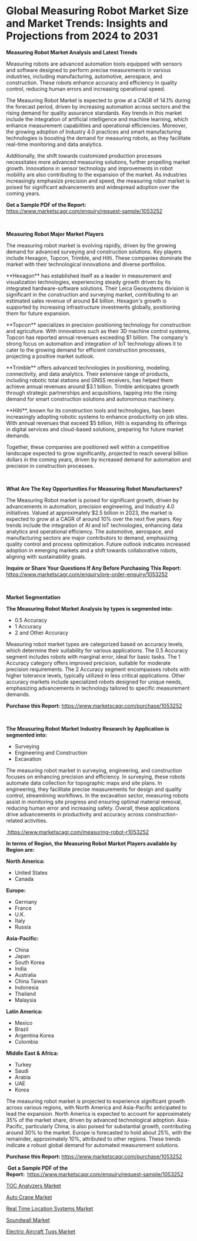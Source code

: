 <p><h1>Global Measuring Robot Market Size and Market Trends: Insights and Projections from 2024 to 2031</h1></p><p><strong>Measuring Robot Market Analysis and Latest Trends</strong></p>
<p><p>Measuring robots are advanced automation tools equipped with sensors and software designed to perform precise measurements in various industries, including manufacturing, automotive, aerospace, and construction. These robots enhance accuracy and efficiency in quality control, reducing human errors and increasing operational speed.</p><p>The Measuring Robot Market is expected to grow at a CAGR of 14.1% during the forecast period, driven by increasing automation across sectors and the rising demand for quality assurance standards. Key trends in this market include the integration of artificial intelligence and machine learning, which enhance measurement capabilities and operational efficiencies. Moreover, the growing adoption of Industry 4.0 practices and smart manufacturing technologies is boosting the demand for measuring robots, as they facilitate real-time monitoring and data analytics.</p><p>Additionally, the shift towards customized production processes necessitates more advanced measuring solutions, further propelling market growth. Innovations in sensor technology and improvements in robot mobility are also contributing to the expansion of the market. As industries increasingly emphasize precision and speed, the measuring robot market is poised for significant advancements and widespread adoption over the coming years.</p></p>
<p><strong>Get a Sample PDF of the Report:&nbsp;</strong> <a href="https://www.marketscagr.com/enquiry/request-sample/1053252?utm_campaign=2008&utm_medium=2&utm_source=Github&utm_content=ia&utm_term=26122024&utm_id=measuring-robot">https://www.marketscagr.com/enquiry/request-sample/1053252</a></p>
<p>&nbsp;</p>
<p><strong>Measuring Robot Major Market Players</strong></p>
<p><p>The measuring robot market is evolving rapidly, driven by the growing demand for advanced surveying and construction solutions. Key players include Hexagon, Topcon, Trimble, and Hilti. These companies dominate the market with their technological innovations and diverse portfolios.</p><p>**Hexagon** has established itself as a leader in measurement and visualization technologies, experiencing steady growth driven by its integrated hardware-software solutions. Their Leica Geosystems division is significant in the construction and surveying market, contributing to an estimated sales revenue of around $4 billion. Hexagon's growth is supported by increasing infrastructure investments globally, positioning them for future expansion.</p><p>**Topcon** specializes in precision positioning technology for construction and agriculture. With innovations such as their 3D machine control systems, Topcon has reported annual revenues exceeding $1 billion. The company's strong focus on automation and integration of IoT technology allows it to cater to the growing demand for efficient construction processes, projecting a positive market outlook.</p><p>**Trimble** offers advanced technologies in positioning, modeling, connectivity, and data analytics. Their extensive range of products, including robotic total stations and GNSS receivers, has helped them achieve annual revenues around $3.1 billion. Trimble anticipates growth through strategic partnerships and acquisitions, tapping into the rising demand for smart construction solutions and autonomous machinery.</p><p>**Hilti**, known for its construction tools and technologies, has been increasingly adopting robotic systems to enhance productivity on job sites. With annual revenues that exceed $5 billion, Hilti is expanding its offerings in digital services and cloud-based solutions, preparing for future market demands.</p><p>Together, these companies are positioned well within a competitive landscape expected to grow significantly, projected to reach several billion dollars in the coming years, driven by increased demand for automation and precision in construction processes.</p></p>
<p>&nbsp;</p>
<p><strong>What Are The Key Opportunities For Measuring Robot Manufacturers?</strong></p>
<p><p>The Measuring Robot market is poised for significant growth, driven by advancements in automation, precision engineering, and Industry 4.0 initiatives. Valued at approximately $2.5 billion in 2023, the market is expected to grow at a CAGR of around 10% over the next five years. Key trends include the integration of AI and IoT technologies, enhancing data analytics and operational efficiency. The automotive, aerospace, and manufacturing sectors are major contributors to demand, emphasizing quality control and process optimization. Future outlook indicates increased adoption in emerging markets and a shift towards collaborative robots, aligning with sustainability goals.</p></p>
<p><strong>Inquire or Share Your Questions If Any Before Purchasing This Report:</strong> <a href="https://www.marketscagr.com/enquiry/pre-order-enquiry/1053252?utm_campaign=2008&utm_medium=2&utm_source=Github&utm_content=ia&utm_term=26122024&utm_id=measuring-robot">https://www.marketscagr.com/enquiry/pre-order-enquiry/1053252</a></p>
<p>&nbsp;</p>
<p><strong>Market Segmentation</strong></p>
<p><strong>The Measuring Robot Market Analysis by types is segmented into:</strong></p>
<p><ul><li>0.5 Accuracy</li><li>1 Accuracy</li><li>2 and Other Accuracy</li></ul></p>
<p><p>Measuring robot market types are categorized based on accuracy levels, which determine their suitability for various applications. The 0.5 Accuracy segment includes robots with marginal error, ideal for basic tasks. The 1 Accuracy category offers improved precision, suitable for moderate precision requirements. The 2 Accuracy segment encompasses robots with higher tolerance levels, typically utilized in less critical applications. Other accuracy markets include specialized robots designed for unique needs, emphasizing advancements in technology tailored to specific measurement demands.</p></p>
<p><strong>Purchase this Report:&nbsp;</strong><a href="https://www.marketscagr.com/purchase/1053252?utm_campaign=2008&utm_medium=2&utm_source=Github&utm_content=ia&utm_term=26122024&utm_id=measuring-robot">https://www.marketscagr.com/purchase/1053252</a></p>
<p>&nbsp;</p>
<p><strong>The Measuring Robot Market Industry Research by Application is segmented into:</strong></p>
<p><ul><li>Surveying</li><li>Engineering and Construction</li><li>Excavation</li></ul></p>
<p><p>The measuring robot market in surveying, engineering, and construction focuses on enhancing precision and efficiency. In surveying, these robots automate data collection for topographic maps and site plans. In engineering, they facilitate precise measurements for design and quality control, streamlining workflows. In the excavation sector, measuring robots assist in monitoring site progress and ensuring optimal material removal, reducing human error and increasing safety. Overall, these applications drive advancements in productivity and accuracy across construction-related activities.</p></p>
<p><a href="https://www.marketscagr.com/measuring-robot-r1053252?utm_campaign=2008&utm_medium=2&utm_source=Github&utm_content=ia&utm_term=26122024&utm_id=measuring-robot">&nbsp;https://www.marketscagr.com/measuring-robot-r1053252</a></p>
<p><strong>In terms of Region, the Measuring Robot Market Players available by Region are:</strong></p>
<p>
    <p> <strong> North America: </strong>
        <ul>
            <li>United States</li>
            <li>Canada</li>
        </ul>
        </p> 
    <p> <strong> Europe: </strong>
        <ul>
            <li>Germany</li>
            <li>France</li>
            <li>U.K.</li>
            <li>Italy</li>
            <li>Russia</li>
        </ul>
        </p> 
    <p> <strong> Asia-Pacific: </strong>
        <ul>
            <li>China</li>
            <li>Japan</li>
            <li>South Korea</li>
            <li>India</li>
            <li>Australia</li>
            <li>China Taiwan</li>
            <li>Indonesia</li>
            <li>Thailand</li>
            <li>Malaysia</li>
        </ul>
        </p> 
    <p> <strong> Latin America: </strong>
        <ul>
            <li>Mexico</li>
            <li>Brazil</li>
            <li>Argentina Korea</li>
            <li>Colombia</li>
        </ul>
        </p> 
    <p> <strong> Middle East & Africa: </strong>
        <ul>
            <li>Turkey</li>
            <li>Saudi</li>
            <li>Arabia</li>
            <li>UAE</li>
            <li>Korea</li>
        </ul>
    </p>
    </p>
<p><p>The measuring robot market is projected to experience significant growth across various regions, with North America and Asia-Pacific anticipated to lead the expansion. North America is expected to account for approximately 35% of the market share, driven by advanced technological adoption. Asia-Pacific, particularly China, is also poised for substantial growth, contributing around 30% to the market. Europe is forecasted to hold about 25%, with the remainder, approximately 10%, attributed to other regions. These trends indicate a robust global demand for automated measurement solutions.</p></p>
<p><strong>Purchase this Report: </strong><a href="https://www.marketscagr.com/purchase/1053252?utm_campaign=2008&utm_medium=2&utm_source=Github&utm_content=ia&utm_term=26122024&utm_id=measuring-robot">https://www.marketscagr.com/purchase/1053252</a></p>
<p>&nbsp;<strong>Get a Sample PDF of the Report:&nbsp;&nbsp;</strong><a href="https://www.marketscagr.com/enquiry/request-sample/1053252?utm_campaign=2008&utm_medium=2&utm_source=Github&utm_content=ia&utm_term=26122024&utm_id=measuring-robot">https://www.marketscagr.com/enquiry/request-sample/1053252</a></p>
<p><strong></strong></p>
<p><p><a href="https://www.linkedin.com/pulse/toc-analyzers-market-growth-study-highlights-potential-7dc8e?utm_campaign=2008&utm_medium=2&utm_source=Github&utm_content=ia&utm_term=26122024&utm_id=measuring-robot">TOC Analyzers Market</a></p><p><a href="https://www.linkedin.com/pulse/auto-crane-market-trends-drivers-whats-propelling-143-cagr-through-bb9pf?utm_campaign=2008&utm_medium=2&utm_source=Github&utm_content=ia&utm_term=26122024&utm_id=measuring-robot">Auto Crane Market</a></p><p><a href="https://www.linkedin.com/pulse/investigating-real-time-location-systems-market-size-projected-umtff?utm_campaign=2008&utm_medium=2&utm_source=Github&utm_content=ia&utm_term=26122024&utm_id=measuring-robot">Real Time Location Systems Market</a></p><p><a href="https://www.linkedin.com/pulse/soundwall-market-outlook-current-assessment-future-projections-s6nne?utm_campaign=2008&utm_medium=2&utm_source=Github&utm_content=ia&utm_term=26122024&utm_id=measuring-robot">Soundwall Market</a></p><p><a href="https://www.linkedin.com/pulse/exploring-electric-aircraft-tugs-market-strategic-insights-qrnzf?utm_campaign=2008&utm_medium=2&utm_source=Github&utm_content=ia&utm_term=26122024&utm_id=measuring-robot">Electric Aircraft Tugs Market</a></p></p>